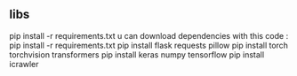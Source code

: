 ## libs
pip install -r requirements.txt
u can download dependencies with this code : pip install -r requirements.txt
pip install flask requests pillow
pip install torch torchvision transformers
pip install keras numpy tensorflow
pip install icrawler
